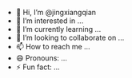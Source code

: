 - 👋 Hi, I’m @jingxiangqian
- 👀 I’m interested in ...
- 🌱 I’m currently learning ...
- 💞️ I’m looking to collaborate on ...
- 📫 How to reach me ...
- 😄 Pronouns: ...
- ⚡ Fun fact: ...

<!---
jingxiangqian/jingxiangqian is a ✨ special ✨ repository because its `README.md` (this file) appears on your GitHub profile.
You can click the Preview link to take a look at your changes.
--->
